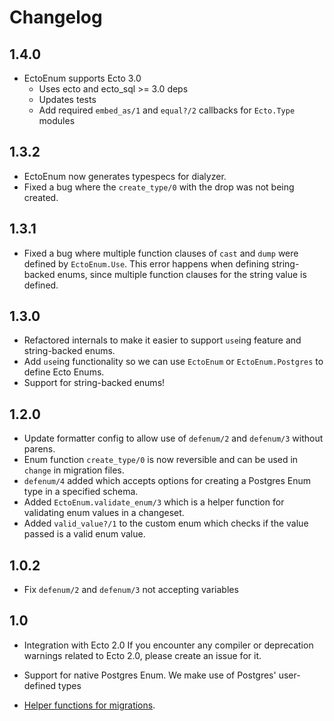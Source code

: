# Changelog

## 1.4.0
- EctoEnum supports Ecto 3.0
  - Uses ecto and ecto_sql >= 3.0 deps
  - Updates tests
  - Add required `embed_as/1` and `equal?/2` callbacks for `Ecto.Type` modules

## 1.3.2
- EctoEnum now generates typespecs for dialyzer.
- Fixed a bug where the `create_type/0` with the drop was not being created.

## 1.3.1
- Fixed a bug where multiple function clauses of `cast` and `dump` were defined by `EctoEnum.Use`.
This error happens when defining string-backed enums, since multiple function clauses for the string
value is defined.

## 1.3.0
- Refactored internals to make it easier to support `use`ing feature and string-backed enums.
- Add `use`ing functionality so we can use `EctoEnum` or `EctoEnum.Postgres` to define Ecto Enums.
- Support for string-backed enums!

## 1.2.0
- Update formatter config to allow use of `defenum/2` and `defenum/3` without parens.
- Enum function `create_type/0` is now reversible and can be used in `change` in migration files.
- `defenum/4` added which accepts options for creating a Postgres Enum type in a specified schema.
- Added `EctoEnum.validate_enum/3` which is a helper function for validating enum values in a changeset.
- Added `valid_value?/1` to the custom enum which checks if the value passed is a valid enum value.

## 1.0.2

- Fix `defenum/2` and `defenum/3` not accepting variables

## 1.0

- Integration with Ecto 2.0
  If you encounter any compiler or deprecation warnings related to Ecto 2.0,
  please create an issue for it.

- Support for native Postgres Enum. We make use of Postgres' user-defined types

- [Helper functions for migrations](https://github.com/gjaldon/ecto_enum#reflection).
